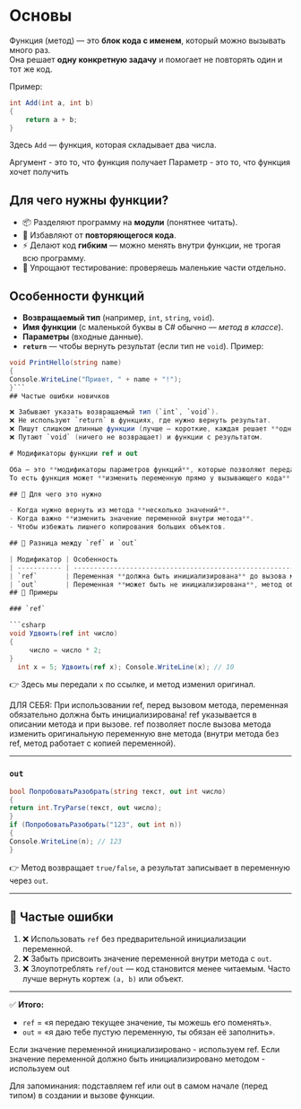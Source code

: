 # Основы
Функция (метод) — это **блок кода с именем**, который можно вызывать много раз.  
Она решает **одну конкретную задачу** и помогает не повторять один и тот же код.

Пример:
```csharp
int Add(int a, int b)  
{
    return a + b;
}
```
Здесь `Add` — функция, которая складывает два числа.

Аргумент - это то, что функция получает
Параметр - это то, что функция хочет получить
## Для чего нужны функции?

- 📦 Разделяют программу на **модули** (понятнее читать).
- 🔁 Избавляют от **повторяющегося кода**.
- ⚡ Делают код **гибким** — можно менять внутри функции, не трогая всю программу.
- 🧩 Упрощают тестирование: проверяешь маленькие части отдельно.

## Особенности функций
- **Возвращаемый тип** (например, `int`, `string`, `void`).
- **Имя функции** (с маленькой буквы в C# обычно — _метод в классе_).
- **Параметры** (входные данные).
- **`return`** — чтобы вернуть результат (если тип не `void`).
Пример:

```csharp
void PrintHello(string name)
{     
Console.WriteLine("Привет, " + name + "!");
}```
## Частые ошибки новичков

❌ Забывают указать возвращаемый тип (`int`, `void`).  
❌ Не используют `return` в функциях, где нужно вернуть результат.  
❌ Пишут слишком длинные функции (лучше — короткие, каждая решает **одну задачу**).  
❌ Путают `void` (ничего не возвращает) и функции с результатом.

# Модификаторы функции ref и out

Оба — это **модификаторы параметров функций**, которые позволяют передавать **ссылку на переменную**, а не её копию.  
То есть функция может **изменить переменную прямо у вызывающего кода**.

## 🔹 Для чего это нужно

- Когда нужно вернуть из метода **несколько значений**.
- Когда важно **изменить значение переменной внутри метода**.
- Чтобы избежать лишнего копирования больших объектов.

## 🔹 Разница между `ref` и `out`

| Модификатор | Особенность                                                                       | Когда использовать                                                        |
| ----------- | --------------------------------------------------------------------------------- | ------------------------------------------------------------------------- |
| `ref`       | Переменная **должна быть инициализирована** до вызова метода                      | Когда передаём **существующее значение**, которое метод может изменить    |
| `out`       | Переменная **может быть не инициализирована**, метод обязан присвоить ей значение | Когда нужно **вернуть данные из метода** (как дополнительный «результат») |
## 🔹 Примеры

### `ref`

```csharp
void Удвоить(ref int число)
{
     число = число * 2; 
}
  int x = 5; Удвоить(ref x); Console.WriteLine(x); // 10
```

👉 Здесь мы передали `x` по ссылке, и метод изменил оригинал.

ДЛЯ СЕБЯ:
При использовании ref, перед вызовом метода, переменная обязательно должна быть инициализирована!
ref указывается в описании метода и при вызове.
ref позволяет после вызова метода изменить оригинальную переменную вне метода (внутри метода без ref, метод работает с копией переменной).

---

### `out`

```csharp
bool ПопробоватьРазобрать(string текст, out int число) 
{     
return int.TryParse(текст, out число); 
}  
if (ПопробоватьРазобрать("123", out int n)) 
{     
Console.WriteLine(n); // 123 
}
```

👉 Метод возвращает `true/false`, а результат записывает в переменную через `out`.

---

## 🔹 Частые ошибки

1. ❌ Использовать `ref` без предварительной инициализации переменной.
2. ❌ Забыть присвоить значение переменной внутри метода с `out`.
3. ❌ Злоупотреблять `ref/out` — код становится менее читаемым. Часто лучше вернуть кортеж `(a, b)` или объект.
    

---

✅ **Итого:**

- `ref` = «я передаю текущее значение, ты можешь его поменять».
- `out` = «я даю тебе пустую переменную, ты обязан её заполнить».

Если значение переменной инициализировано - используем ref.
Если значение переменной должно быть инициализировано методом - используем out

Для запоминания: подставляем ref или out в самом начале (перед типом) в создании и вызове функции.